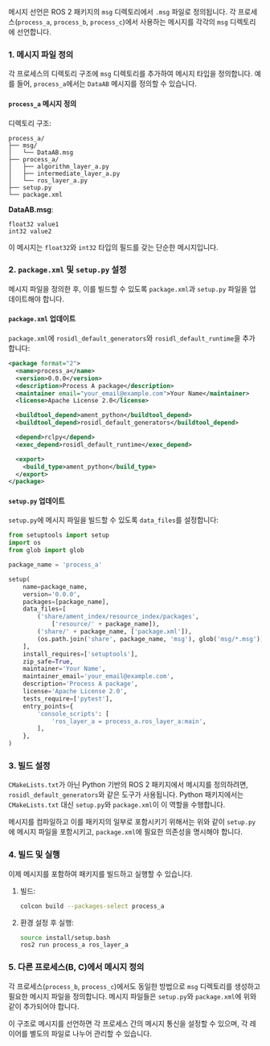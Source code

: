메시지 선언은 ROS 2 패키지의 `msg` 디렉토리에서 `.msg` 파일로 정의됩니다. 각 프로세스(`process_a`, `process_b`, `process_c`)에서 사용하는 메시지를 각각의 `msg` 디렉토리에 선언합니다. 

### 1. 메시지 파일 정의

각 프로세스의 디렉토리 구조에 `msg` 디렉토리를 추가하여 메시지 타입을 정의합니다. 예를 들어, `process_a`에서는 `DataAB` 메시지를 정의할 수 있습니다.

#### `process_a` 메시지 정의

디렉토리 구조:
```
process_a/
├── msg/
│   └── DataAB.msg
├── process_a/
│   ├── algorithm_layer_a.py
│   ├── intermediate_layer_a.py
│   └── ros_layer_a.py
├── setup.py
└── package.xml
```

**DataAB.msg**:
```plaintext
float32 value1
int32 value2
```

이 메시지는 `float32`와 `int32` 타입의 필드를 갖는 단순한 메시지입니다.

### 2. `package.xml` 및 `setup.py` 설정

메시지 파일을 정의한 후, 이를 빌드할 수 있도록 `package.xml`과 `setup.py` 파일을 업데이트해야 합니다.

#### `package.xml` 업데이트

`package.xml`에 `rosidl_default_generators`와 `rosidl_default_runtime`을 추가합니다:

```xml
<package format="2">
  <name>process_a</name>
  <version>0.0.0</version>
  <description>Process A package</description>
  <maintainer email="your_email@example.com">Your Name</maintainer>
  <license>Apache License 2.0</license>

  <buildtool_depend>ament_python</buildtool_depend>
  <buildtool_depend>rosidl_default_generators</buildtool_depend>

  <depend>rclpy</depend>
  <exec_depend>rosidl_default_runtime</exec_depend>

  <export>
    <build_type>ament_python</build_type>
  </export>
</package>
```

#### `setup.py` 업데이트

`setup.py`에 메시지 파일을 빌드할 수 있도록 `data_files`를 설정합니다:

```python
from setuptools import setup
import os
from glob import glob

package_name = 'process_a'

setup(
    name=package_name,
    version='0.0.0',
    packages=[package_name],
    data_files=[
        ('share/ament_index/resource_index/packages',
            ['resource/' + package_name]),
        ('share/' + package_name, ['package.xml']),
        (os.path.join('share', package_name, 'msg'), glob('msg/*.msg')),
    ],
    install_requires=['setuptools'],
    zip_safe=True,
    maintainer='Your Name',
    maintainer_email='your_email@example.com',
    description='Process A package',
    license='Apache License 2.0',
    tests_require=['pytest'],
    entry_points={
        'console_scripts': [
            'ros_layer_a = process_a.ros_layer_a:main',
        ],
    },
)
```

### 3. 빌드 설정
`CMakeLists.txt`가 아닌 Python 기반의 ROS 2 패키지에서 메시지를 정의하려면, `rosidl_default_generators`와 같은 도구가 사용됩니다. Python 패키지에서는 `CMakeLists.txt` 대신 `setup.py`와 `package.xml`이 이 역할을 수행합니다.

메시지를 컴파일하고 이를 패키지의 일부로 포함시키기 위해서는 위와 같이 `setup.py`에 메시지 파일을 포함시키고, `package.xml`에 필요한 의존성을 명시해야 합니다.

### 4. 빌드 및 실행

이제 메시지를 포함하여 패키지를 빌드하고 실행할 수 있습니다.

1. 빌드:
   ```bash
   colcon build --packages-select process_a
   ```

2. 환경 설정 후 실행:
   ```bash
   source install/setup.bash
   ros2 run process_a ros_layer_a
   ```

### 5. 다른 프로세스(B, C)에서 메시지 정의
각 프로세스(`process_b`, `process_c`)에서도 동일한 방법으로 `msg` 디렉토리를 생성하고 필요한 메시지 파일을 정의합니다. 메시지 파일들은 `setup.py`와 `package.xml`에 위와 같이 추가되어야 합니다.

이 구조로 메시지를 선언하면 각 프로세스 간의 메시지 통신을 설정할 수 있으며, 각 레이어를 별도의 파일로 나누어 관리할 수 있습니다.
